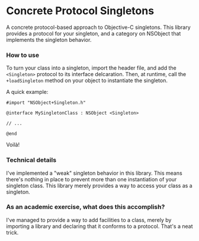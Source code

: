 Concrete Protocol Singletons
============================

A concrete protocol-based approach to Objective-C singletons. This library provides a protocol for your singleton, and a category on NSObject that implements the singleton behavior. 


### How to use ###

To turn your class into a singleton, import the header file, and add the `<Singleton>` protocol to its interface delcaration. Then, at runtime, call the `+loadSingleton` method on your object to instantiate the singleton.

A quick example:

	#import "NSObject+Singleton.h"
	
	@interface MySingletonClass : NSObject <Singleton>
	
	// ...
	
	@end
	
Voilà!

### Technical details ###

I've implemented a "weak" singleton behavior in this library. This means there's nothing in place to prevent more than one instantiation of your singleton class. This library merely provides a way to access your class as a singleton.


### As an academic exercise, what does this accomplish? ###

I've managed to provide a way to add facilities to a class, merely by importing a library and declaring that it conforms to a protocol. That's a neat trick.
